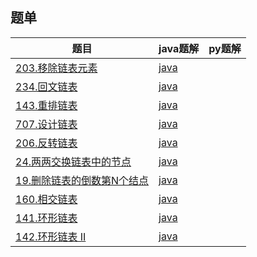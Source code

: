 

## 题单
| 题目                                                                        | java题解   | py题解 |
|---------------------------------------------------------------------------|----------|--|
| [203.移除链表元素](https://leetcode.cn/problems/remove-linked-list-elements/)| [java]() |  |
|[234.回文链表](https://leetcode.cn/problems/palindrome-linked-list/)        | [java]() |  |
|[143.重排链表](https://leetcode.cn/problems/reorder-list/)                   | [java]() |  |]
| [707.设计链表](https://leetcode.cn/problems/design-linked-list/description/) | [java]() |  |
| [206.反转链表](https://leetcode.cn/problems/reverse-linked-list/) | [java]() |  |
| [24.两两交换链表中的节点](https://leetcode.cn/problems/swap-nodes-in-pairs/)        | [java]() |  |
| [19.删除链表的倒数第N个结点](https://leetcode.cn/problems/remove-nth-node-from-end-of-list/) | [java]() |  |
| [160.相交链表](https://leetcode.cn/problems/intersection-of-two-linked-lists/)| [java]() ||
| [141.环形链表](https://leetcode.cn/problems/linked-list-cycle/) | [java]() |  |
| [142.环形链表 II](https://leetcode.cn/problems/linked-list-cycle-ii/) | [java]() |  |